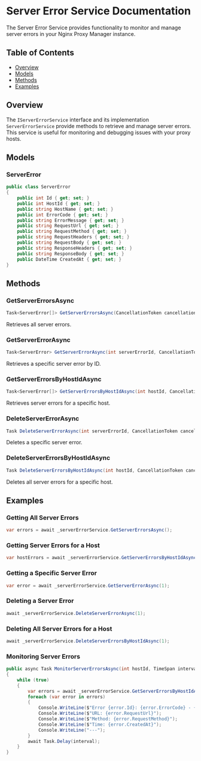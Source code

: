 # Server Error Service Documentation

The Server Error Service provides functionality to monitor and manage server errors in your Nginx Proxy Manager instance.

## Table of Contents
- [Overview](#overview)
- [Models](#models)
- [Methods](#methods)
- [Examples](#examples)

## Overview

The `IServerErrorService` interface and its implementation `ServerErrorService` provide methods to retrieve and manage server errors. This service is useful for monitoring and debugging issues with your proxy hosts.

## Models

### ServerError
```csharp
public class ServerError
{
    public int Id { get; set; }
    public int HostId { get; set; }
    public string HostName { get; set; }
    public int ErrorCode { get; set; }
    public string ErrorMessage { get; set; }
    public string RequestUrl { get; set; }
    public string RequestMethod { get; set; }
    public string RequestHeaders { get; set; }
    public string RequestBody { get; set; }
    public string ResponseHeaders { get; set; }
    public string ResponseBody { get; set; }
    public DateTime CreatedAt { get; set; }
}
```

## Methods

### GetServerErrorsAsync
```csharp
Task<ServerError[]> GetServerErrorsAsync(CancellationToken cancellationToken = default)
```
Retrieves all server errors.

### GetServerErrorAsync
```csharp
Task<ServerError> GetServerErrorAsync(int serverErrorId, CancellationToken cancellationToken = default)
```
Retrieves a specific server error by ID.

### GetServerErrorsByHostIdAsync
```csharp
Task<ServerError[]> GetServerErrorsByHostIdAsync(int hostId, CancellationToken cancellationToken = default)
```
Retrieves server errors for a specific host.

### DeleteServerErrorAsync
```csharp
Task DeleteServerErrorAsync(int serverErrorId, CancellationToken cancellationToken = default)
```
Deletes a specific server error.

### DeleteServerErrorsByHostIdAsync
```csharp
Task DeleteServerErrorsByHostIdAsync(int hostId, CancellationToken cancellationToken = default)
```
Deletes all server errors for a specific host.

## Examples

### Getting All Server Errors
```csharp
var errors = await _serverErrorService.GetServerErrorsAsync();
```

### Getting Server Errors for a Host
```csharp
var hostErrors = await _serverErrorService.GetServerErrorsByHostIdAsync(1);
```

### Getting a Specific Server Error
```csharp
var error = await _serverErrorService.GetServerErrorAsync(1);
```

### Deleting a Server Error
```csharp
await _serverErrorService.DeleteServerErrorAsync(1);
```

### Deleting All Server Errors for a Host
```csharp
await _serverErrorService.DeleteServerErrorsByHostIdAsync(1);
```

### Monitoring Server Errors
```csharp
public async Task MonitorServerErrorsAsync(int hostId, TimeSpan interval)
{
    while (true)
    {
        var errors = await _serverErrorService.GetServerErrorsByHostIdAsync(hostId);
        foreach (var error in errors)
        {
            Console.WriteLine($"Error {error.Id}: {error.ErrorCode} - {error.ErrorMessage}");
            Console.WriteLine($"URL: {error.RequestUrl}");
            Console.WriteLine($"Method: {error.RequestMethod}");
            Console.WriteLine($"Time: {error.CreatedAt}");
            Console.WriteLine("---");
        }
        await Task.Delay(interval);
    }
}
``` 